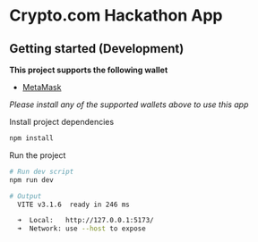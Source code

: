 # Crypto.com Hackathon App

## Getting started (Development)

**This project supports the following wallet**

- [MetaMask](https://metamask.io/)

_Please install any of the supported wallets above to use this app_

Install project dependencies

```bash
npm install
```

Run the project

```bash
# Run dev script
npm run dev

# Output
  VITE v3.1.6  ready in 246 ms

  ➜  Local:   http://127.0.0.1:5173/
  ➜  Network: use --host to expose
```
